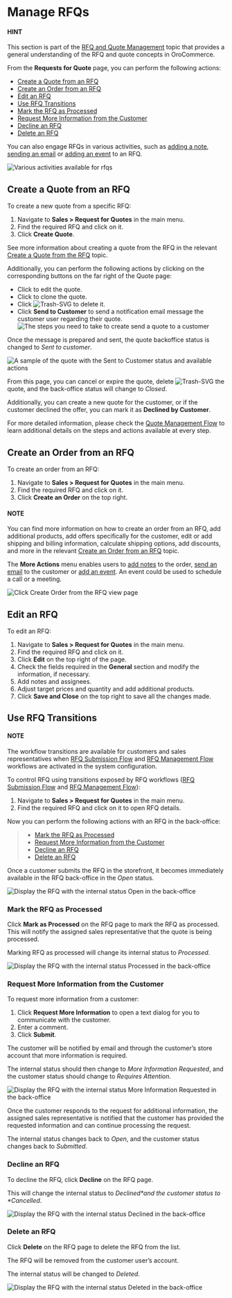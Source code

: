 <a id="mc-sales-rfq-manage"></a>

# Manage RFQs

#### HINT
This section is part of the [RFQ and Quote Management](../../../concept-guides/customers-sales/rfq-quotes/index.md#concept-guide-rfq-quotes) topic that provides a general understanding of the RFQ and quote concepts in OroCommerce.

From the **Requests for Quote** page, you can perform the following actions:

* [Create a Quote from an RFQ]()
* [Create an Order from an RFQ]()
* [Edit an RFQ]()
* [Use RFQ Transitions]()
* [Mark the RFQ as Processed]()
* [Request More Information from the Customer]()
* [Decline an RFQ]()
* [Delete an RFQ]()

You can also engage RFQs in various activities, such as [adding a note](../../getting-started/information-management/notes.md#user-guide-add-note), [sending an email](../../getting-started/user-menu/my-emails.md#user-guide-using-emails) or [adding an event](../../activities/calendar-events/index.md#doc-activities-events) to an RFQ.

![Various activities available for rfqs](user/img/sales/rfq/rfq_4.png)

## Create a Quote from an RFQ

To create a new quote from a specific RFQ:

1. Navigate to **Sales > Request for Quotes** in the main menu.
2. Find the required RFQ and click on it.
3. Click **Create Quote**.

See more information about creating a quote from the RFQ in the relevant [Create a Quote from the RFQ](../quotes/create/create-from-rfq.md#quote-create-from-rfq) topic.

Additionally, you can perform the following actions by clicking on the corresponding buttons on the far right of the Quote page:

* Click <i class="fa fa-edit fa-lg" aria-hidden="true"></i> to edit the quote.
* Click <i class="far fa-copy" aria-hidden="true"></i> to clone the quote.
* Click ![Trash-SVG](_themes/sphinx_rtd_theme/static/svg-icons/trash.svg) to delete it.
* Click <i class="fa fa-envelope fa-lg" aria-hidden="true"></i> **Send to Customer** to send a notification email message the customer user regarding their quote.
  ![The steps you need to take to create send a quote to a customer](user/img/sales/rfq/rfq_7.png)

Once the message is prepared and sent, the quote backoffice status is changed to *Sent to customer*.

![A sample of the quote with the Sent to Customer status and available actions](user/img/sales/rfq/rfq_8.png)

From this page, you can cancel <i class="fa fa-times fa-lg" aria-hidden="true"></i> or expire <i class="far fa-clock" aria-hidden="true"></i> the quote, delete ![Trash-SVG](_themes/sphinx_rtd_theme/static/svg-icons/trash.svg) the quote, and the back-office status will change to *Closed*.

Additionally, you can create a new quote for the customer, or if the customer declined the offer, you can mark it as **Declined by Customer**.

For more detailed information, please check the [Quote Management Flow](../quotes/flows/index.md#simple-quote-management) to learn additional details on the steps and actions available at every step.

## Create an Order from an RFQ

To create an order from an RFQ:

1. Navigate to **Sales > Request for Quotes** in the main menu.
2. Find the required RFQ and click on it.
3. Click **Create an Order** on the top right.

#### NOTE
You can find more information on how to create an order from an RFQ, add additional products, add offers specifically for the customer, edit or add shipping and billing information, calculate shipping options, add discounts, and more in the relevant [Create an Order from an RFQ](../orders/create.md#user-guide-sales-orders-create-from-rfq) topic.

The **More Actions** menu enables users to [add notes](../../getting-started/information-management/notes.md#user-guide-add-note) to the order, [send an email](../../getting-started/user-menu/my-emails.md#user-guide-using-emails) to the customer or [add an event](../../activities/calendar-events/index.md#doc-activities-events). An event could be used to schedule a call or a meeting.

![Click Create Order from the RFQ view page](user/img/sales/rfq/rfq_11.png)

<a id="user-guide-sales-requests-for-quote-edit"></a>

## Edit an RFQ

To edit an RFQ:

1. Navigate to **Sales > Request for Quotes** in the main menu.
2. Find the required RFQ and click on it.
3. Click **Edit** on the top right of the page.
4. Check the fields required in the **General** section and modify the information, if necessary.
5. Add notes and assignees.
6. Adjust target prices and quantity and add additional products.
7. Click **Save and Close** on the top right to save all the changes made.

<a id="user-guide-sales-requests-for-quote-steps-and-transitions"></a>

## Use RFQ Transitions

#### NOTE
The workflow transitions are available for customers and sales representatives when [RFQ Submission Flow](../../system/workflows/system-workflows/rfq-frontoffice.md#system-workflows-rfq-frontoffice-workflow) and [RFQ Management Flow](../../system/workflows/system-workflows/rfq-backoffice.md#system-workflows-rfq-backoffice-workflow) workflows are activated in the system configuration.

To control RFQ using transitions exposed by RFQ workflows ([RFQ Submission Flow](../../system/workflows/system-workflows/rfq-frontoffice.md#system-workflows-rfq-frontoffice-workflow) and [RFQ Management Flow](../../system/workflows/system-workflows/rfq-backoffice.md#system-workflows-rfq-backoffice-workflow)):

1. Navigate to **Sales > Request for Quotes** in the main menu.
2. Find the required RFQ and click on it to open RFQ details.

Now you can perform the following actions with an RFQ in the back-office:

> * [Mark the RFQ as Processed](#mark-the-rfq-as-processed)
> * [Request More Information from the Customer](#request-more-information-from-the-customer)
> * [Decline an RFQ](#decline-an-rfq)
> * [Delete an RFQ](#delete-an-rfq)

Once a customer submits the RFQ in the storefront, it becomes immediately available in the RFQ back-office in the *Open* status.

![Display the RFQ with the internal status Open in the back-office](user/img/sales/rfq/rfq_13.png)

<a id="user-guide-sales-requests-for-quote-steps-and-transitions-processed"></a>

### Mark the RFQ as Processed

Click **Mark as Processed** <i class="fa fa-archive fa-lg" aria-hidden="true"></i> on the RFQ page to mark the RFQ as processed. This will notify the assigned sales representative that the quote is being processed.

Marking RFQ as processed will change its internal status to *Processed*.

![Display the RFQ with the internal status Processed in the back-office](user/img/sales/rfq/rfq_14.png)

<a id="user-guide-sales-requests-for-quote-steps-and-transitions-more-info"></a>

### Request More Information from the Customer

To request more information from a customer:

1. Click **Request More Information** <i class="far fa-question-circle" aria-hidden="true"></i> to open a text dialog for you to communicate with the customer.
2. Enter a comment.
3. Click **Submit**.

The customer will be notified by email and through the customer’s store account that more information is required.

The internal status should then change to *More Information Requested*, and the customer status should change to *Requires Attention*.

![Display the RFQ with the internal status More Information Requested in the back-office](user/img/sales/rfq/rfq_16.png)

Once the customer responds to the request for additional information, the assigned sales representative is notified that the customer has provided the requested information and can continue processing the request.

The internal status changes back to *Open*, and the customer status changes back to *Submitted*.

<a id="user-guide-sales-requests-for-quote-steps-and-transitions-decline"></a>

### Decline an RFQ

To decline the RFQ,  click **Decline** on the RFQ page.

This will change the internal status to *Declined\*and the customer status to \*Cancelled*.

![Display the RFQ with the internal status Declined in the back-office](user/img/sales/rfq/rfq_17.png)

<a id="user-guide-sales-requests-for-quote-steps-and-transitions-delete"></a>

### Delete an RFQ

Click **Delete** on the RFQ page to delete the RFQ from the list.

The RFQ will be removed from the customer user’s account.

The internal status will be changed to *Deleted*.

![Display the RFQ with the internal status Deleted in the back-office](user/img/sales/rfq/rfq_18.png)
<!-- fa-bars = fa-navicon -->
<!-- Ic Tiles is used as Set As Default in saved views, and as tiles in display layout options -->
<!-- IcPencil refers to Rename in Commerce and Inline Editing in CRM -->
<!-- Check mark in the square. -->
<!-- SortDesc is also used as drop-down arrow -->
<!-- A -->
<!-- B -->
<!-- C -->
<!-- D -->
<!-- E -->
<!-- F -->
<!-- G -->
<!-- H -->
<!-- I -->
<!-- L -->
<!-- M -->
<!-- P -->
<!-- R -->
<!-- S -->
<!-- T -->
<!-- U -->
<!-- Z -->
